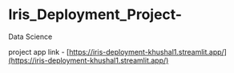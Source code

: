 # Iris_Deployment_Project-
Data Science

project app link - [https://iris-deployment-khushal1.streamlit.app/](https://iris-deployment-khushal1.streamlit.app/)
